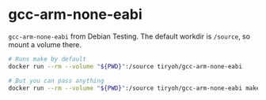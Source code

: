 # gcc-arm-none-eabi

`gcc-arm-none-eabi` from Debian Testing. The default workdir is `/source`, so
mount a volume there.

```bash
# Runs make by default
docker run --rm --volume "${PWD}":/source tiryoh/gcc-arm-none-eabi

# But you can pass anything
docker run --rm --volume "${PWD}":/source tiryoh/gcc-arm-none-eabi make dist
```
